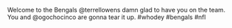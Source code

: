 <!--
id: 868953470
link: http://kevinisom.info/post/868953470/welcome-to-the-bengals-terrellowens-damn-glad-to
slug: welcome-to-the-bengals-terrellowens-damn-glad-to
date: Wed Jul 28 2010 15:30:30 GMT+1200 (NZST)
raw: {"blog_name":"kevinisom","id":868953470,"post_url":"http://kevinisom.info/post/868953470/welcome-to-the-bengals-terrellowens-damn-glad-to","slug":"welcome-to-the-bengals-terrellowens-damn-glad-to","type":"text","date":"2010-07-28 03:30:30 GMT","timestamp":1280287830,"state":"published","format":"html","reblog_key":"ZhZzSwcm","tags":[],"short_url":"http://tmblr.co/Zw68Yypoor_","highlighted":[],"feed_item":"http://twitter.com/kev_nz/statuses/19691195764","from_feed_id":"650289","note_count":0,"title":null,"body":"<p>Welcome to the Bengals @terrellowens damn glad to have you on the team. You and @ogochocinco are gonna tear it up. #whodey #bengals #nfl</p>"}
publish: 2010-07-028
tags: 
title: null
-->


Welcome to the Bengals @terrellowens damn glad to have you on the team.
You and @ogochocinco are gonna tear it up. \#whodey \#bengals \#nfl


